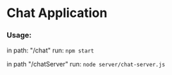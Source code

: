 # Chat Application

### Usage:
in path: "/chat" run:
```npm start```

in path "/chatServer" run:
```node server/chat-server.js```